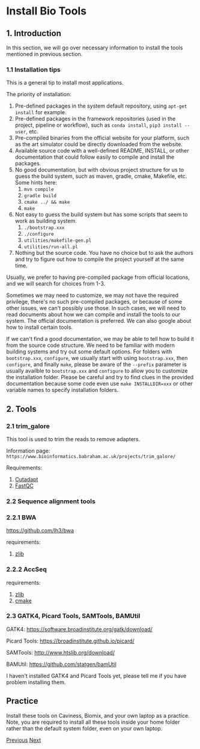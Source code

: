 # Install Bio Tools

## 1. Introduction

In this section, we will go over necessary information to install the tools mentioned in previous section. 

### 1.1 Installation tips
This is a general tip to install most applications.

The priority of installation:
1. Pre-defined packages in the system default repository, using `apt-get install` for example.
2. Pre-defined packages in the framework repositories (used in the project, pipeline or workflow), such as `conda install`, `pip3 install --user`, etc.
3. Pre-compiled binaries from the official website for your platform, such as the art simulator could be directly downloaded from the website.
4. Available source code with a well-defined README, INSTALL, or other documentation that could follow easily to compile and install the packages.
5. No good documentation, but with obvious project structure for us to guess the build system, such as maven, gradle, cmake, Makefile, etc.
    Some hints here:
    1. `mvn compile`
    2. `gradle build`
    3. `cmake ../ && make`
    4. `make`
6. Not easy to guess the build system but has some scripts that seem to work as building system.
    1. `./bootstrap.xxx`
    2. `./configure`
    3. `utilities/makefile-gen.pl`
    4. `utilities/run-all.pl`
7. Nothing but the source code. You have no choice but to ask the authors and try to figure out how to compile the project yourself at the same time.

Usually, we prefer to having pre-compiled package from official locations, and we will search for choices from 1-3. 

Sometimes we may need to customize, we may not have the required privilege, there's no such pre-compiled packages, or because of some other issues, we can't possibly use those. In such cases, we will need to read documents about how we can compile and install the tools to our system. The official documentation is preferred. We can also google about how to install certain tools.

If we can't find a good documentation, we may be able to tell how to build it from the source code structure. We need to be familiar with modern building systems and try out some default options. For folders with `bootstrap.xxx`, `configure`, we usually start with using `bootstrap.xxx`, then `configure`, and finally `make`, please be aware of the `--prefix` parameter is usually availble to `bootstrap.xxx` and `configure` to allow you to customize the installation folder. Please be careful and try to find clues in the provided documentation because some code even use `make INSTALLDIR=xxx` or other variable names to specify installation folders.

## 2. Tools
### 2.1 trim_galore
This tool is used to trim the reads to remove adapters.

Information page: `https://www.bioinformatics.babraham.ac.uk/projects/trim_galore/`

Requirements:
1. [Cutadapt](https://github.com/marcelm/cutadapt)
2. [FastQC](https://www.bioinformatics.babraham.ac.uk/projects/fastqc/)

### 2.2 Sequence alignment tools
### 2.2.1 BWA
https://github.com/lh3/bwa

requirements:
1. [zlib](https://zlib.net/)

### 2.2.2 AccSeq
requirements:
1. [zlib](https://zlib.net/) 
2. [cmake](https://cmake.org/)

### 2.3 GATK4, Picard Tools, SAMTools, BAMUtil
GATK4:
https://software.broadinstitute.org/gatk/download/

Picard Tools:
https://broadinstitute.github.io/picard/

SAMTools:
http://www.htslib.org/download/

BAMUtil:
https://github.com/statgen/bamUtil

I haven't installed GATK4 and Picard Tools yet, please tell me if you have problem installing them.

## Practice

Install these tools on Caviness, Biomix, and your own laptop as a practice. Note, you are required to install all these tools inside your home folder rather than the default system folder, even on your own laptop.


[Previous](BioTools.md)
[Next](JetStream.md)